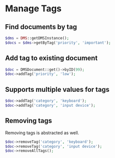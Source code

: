 # Manage Tags

## Find documents by tag

```php
$dms = DMS::getDMSInstance();
$docs = $dms->getByTag('priority', 'important');
```

## Add tag to existing document

```php
$doc = DMSDocument::get()->byID(99);
$doc->addTag('priority', 'low');
```

## Supports multiple values for tags

```php
$doc->addTag('category', 'keyboard');
$doc->addTag('category', 'input device');
```

## Removing tags

Removing tags is abstracted as well.

```php
$doc->removeTag('category', 'keyboard');
$doc->removeTag('category', 'input device');
$doc->removeAllTags();
```
